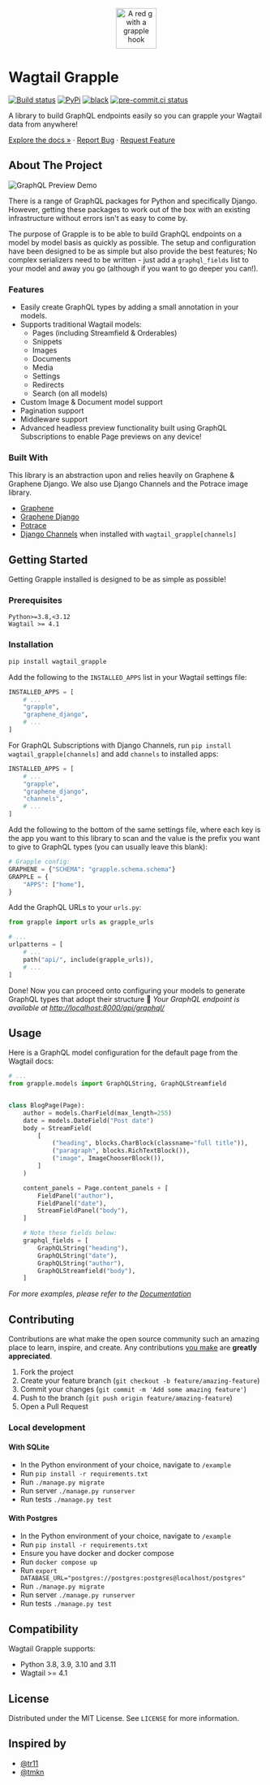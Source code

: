 <p align="center">
  <a href="https://github.com/torchbox/wagtail-grapple">
    <img src="https://github.com/torchbox/wagtail-grapple/raw/main/.github/wagtail-grapple.svg?sanitize=true" alt="A red g with a grapple hook" width="80" height="80">
  </a>
</p>

# Wagtail Grapple

[![Build status](https://github.com/torchbox/wagtail-grapple/actions/workflows/ci.yml/badge.svg)](https://github.com/torchbox/wagtail-grapple/actions)
[![PyPi](https://img.shields.io/pypi/v/wagtail-grapple.svg)](https://pypi.org/project/wagtail-grapple/)
[![black](https://img.shields.io/badge/code%20style-black-000000.svg)](https://github.com/psf/black)
[![pre-commit.ci status](https://results.pre-commit.ci/badge/github/torchbox/wagtail-grapple/main.svg)](https://results.pre-commit.ci/latest/github/torchbox/wagtail-grapple/main)

A library to build GraphQL endpoints easily so you can grapple your Wagtail data from anywhere!

[Explore the docs »](https://wagtail-grapple.readthedocs.io/en/latest/) ·
[Report Bug](https://github.com/torchbox/wagtail-grapple/issues) ·
[Request Feature](https://github.com/torchbox/wagtail-grapple/issues)

## About The Project

![GraphQL Preview Demo](docs/demo.gif)

There is a range of GraphQL packages for Python and specifically Django.
However, getting these packages to work out of the box with an existing infrastructure
without errors isn't as easy to come by.

The purpose of Grapple is to be able to build GraphQL endpoints on a model by model
basis as quickly as possible. The setup and configuration have been designed
to be as simple but also provide the best features;
No complex serializers need to be written - just add a `graphql_fields` list
to your model and away you go (although if you want to go deeper you can!).

### Features

-   Easily create GraphQL types by adding a small annotation in your models.
-   Supports traditional Wagtail models:
    -   Pages (including Streamfield & Orderables)
    -   Snippets
    -   Images
    -   Documents
    -   Media
    -   Settings
    -   Redirects
    -   Search (on all models)
-   Custom Image & Document model support
-   Pagination support
-   Middleware support
-   Advanced headless preview functionality built using GraphQL Subscriptions to enable Page previews on any device!

### Built With

This library is an abstraction upon and relies heavily on Graphene & Graphene Django.
We also use Django Channels and the Potrace image library.

-   [Graphene](https://github.com/graphql-python/graphene)
-   [Graphene Django](https://github.com/graphql-python/graphene)
-   [Potrace](https://github.com/skyrpex/potrace)
-   [Django Channels](https://github.com/django/channels) when installed with `wagtail_grapple[channels]`

## Getting Started

Getting Grapple installed is designed to be as simple as possible!

### Prerequisites

```
Python>=3.8,<3.12
Wagtail >= 4.1
```

### Installation

```bash
pip install wagtail_grapple
```

Add the following to the `INSTALLED_APPS` list in your Wagtail settings file:

```python
INSTALLED_APPS = [
    # ...
    "grapple",
    "graphene_django",
    # ...
]
```

For GraphQL Subscriptions with Django Channels, run `pip install wagtail_grapple[channels]` and add
`channels` to installed apps:

```python
INSTALLED_APPS = [
    # ...
    "grapple",
    "graphene_django",
    "channels",
    # ...
]
```

Add the following to the bottom of the same settings file, where each key is the app you want to this library to scan and the value is the prefix you want to give to GraphQL types (you can usually leave this blank):

```python
# Grapple config:
GRAPHENE = {"SCHEMA": "grapple.schema.schema"}
GRAPPLE = {
    "APPS": ["home"],
}
```

Add the GraphQL URLs to your `urls.py`:

```python
from grapple import urls as grapple_urls

# ...
urlpatterns = [
    # ...
    path("api/", include(grapple_urls)),
    # ...
]
```

Done! Now you can proceed onto configuring your models to generate GraphQL types that adopt their structure :tada:
_Your GraphQL endpoint is available at [http://localhost:8000/api/graphql/](http://localhost:8000/api/graphql/)_

## Usage

Here is a GraphQL model configuration for the default page from the Wagtail docs:

```python
# ...
from grapple.models import GraphQLString, GraphQLStreamfield


class BlogPage(Page):
    author = models.CharField(max_length=255)
    date = models.DateField("Post date")
    body = StreamField(
        [
            ("heading", blocks.CharBlock(classname="full title")),
            ("paragraph", blocks.RichTextBlock()),
            ("image", ImageChooserBlock()),
        ]
    )

    content_panels = Page.content_panels + [
        FieldPanel("author"),
        FieldPanel("date"),
        StreamFieldPanel("body"),
    ]

    # Note these fields below:
    graphql_fields = [
        GraphQLString("heading"),
        GraphQLString("date"),
        GraphQLString("author"),
        GraphQLStreamfield("body"),
    ]
```

_For more examples, please refer to the [Documentation](https://wagtail-grapple.readthedocs.io/en/latest/)_

## Contributing

Contributions are what make the open source community such an amazing place to learn, inspire, and create.
Any contributions [you make](https://github.com/torchbox/wagtail-grapple/graphs/contributors) are **greatly appreciated**.

1. Fork the project
2. Create your feature branch (`git checkout -b feature/amazing-feature`)
3. Commit your changes (`git commit -m 'Add some amazing feature'`)
4. Push to the branch (`git push origin feature/amazing-feature`)
5. Open a Pull Request

### Local development

#### With SQLite
-   In the Python environment of your choice, navigate to `/example`
-   Run `pip install -r requirements.txt`
-   Run `./manage.py migrate`
-   Run server `./manage.py runserver`
-   Run tests `./manage.py test`

#### With Postgres

-   In the Python environment of your choice, navigate to `/example`
-   Run `pip install -r requirements.txt`
-   Ensure you have docker and docker compose
-   Run `docker compose up`
-   Run `export DATABASE_URL="postgres://postgres:postgres@localhost/postgres"`
-   Run `./manage.py migrate`
-   Run server `./manage.py runserver`
-   Run tests `./manage.py test`

## Compatibility

Wagtail Grapple supports:

-   Python 3.8, 3.9, 3.10 and 3.11
-   Wagtail >= 4.1

## License

Distributed under the MIT License. See `LICENSE` for more information.

<!-- ACKNOWLEDGEMENTS -->

## Inspired by

-   [@tr11](https://github.com/tr11)
-   [@tmkn](https://github.com/tmkn)
